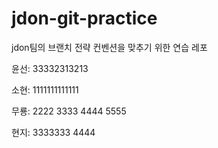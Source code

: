# jdon-git-practice
jdon팀의 브랜치 전략 컨벤션을 맞추기 위한 연습 레포

윤선: 33332313213

소현: 1111111111111

무룡: 2222 3333 4444 5555

현지: 3333333 4444
